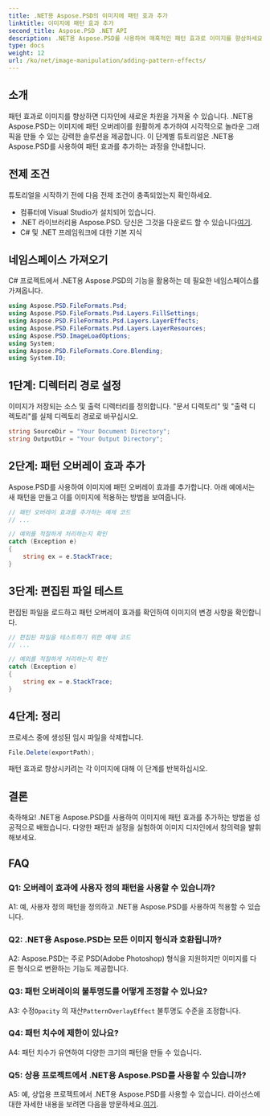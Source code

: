 ```yaml
---
title: .NET용 Aspose.PSD의 이미지에 패턴 효과 추가
linktitle: 이미지에 패턴 효과 추가
second_title: Aspose.PSD .NET API
description: .NET용 Aspose.PSD를 사용하여 매혹적인 패턴 효과로 이미지를 향상하세요. 단계별 가이드에 따라 사용자 정의 패턴을 원활하게 추가하세요.
type: docs
weight: 12
url: /ko/net/image-manipulation/adding-pattern-effects/
---
```

## 소개

패턴 효과로 이미지를 향상하면 디자인에 새로운 차원을 가져올 수 있습니다. .NET용 Aspose.PSD는 이미지에 패턴 오버레이를 원활하게 추가하여 시각적으로 놀라운 그래픽을 만들 수 있는 강력한 솔루션을 제공합니다. 이 단계별 튜토리얼은 .NET용 Aspose.PSD를 사용하여 패턴 효과를 추가하는 과정을 안내합니다.

## 전제 조건

튜토리얼을 시작하기 전에 다음 전제 조건이 충족되었는지 확인하세요.

- 컴퓨터에 Visual Studio가 설치되어 있습니다.
-  .NET 라이브러리용 Aspose.PSD. 당신은 그것을 다운로드 할 수 있습니다[여기](https://releases.aspose.com/psd/net/).
- C# 및 .NET 프레임워크에 대한 기본 지식

## 네임스페이스 가져오기

C# 프로젝트에서 .NET용 Aspose.PSD의 기능을 활용하는 데 필요한 네임스페이스를 가져옵니다.

```csharp
using Aspose.PSD.FileFormats.Psd;
using Aspose.PSD.FileFormats.Psd.Layers.FillSettings;
using Aspose.PSD.FileFormats.Psd.Layers.LayerEffects;
using Aspose.PSD.FileFormats.Psd.Layers.LayerResources;
using Aspose.PSD.ImageLoadOptions;
using System;
using Aspose.PSD.FileFormats.Core.Blending;
using System.IO;
```

## 1단계: 디렉터리 경로 설정

이미지가 저장되는 소스 및 출력 디렉터리를 정의합니다. "문서 디렉토리" 및 "출력 디렉토리"를 실제 디렉토리 경로로 바꾸십시오.

```csharp
string SourceDir = "Your Document Directory";
string OutputDir = "Your Output Directory";
```

## 2단계: 패턴 오버레이 효과 추가

Aspose.PSD를 사용하여 이미지에 패턴 오버레이 효과를 추가합니다. 아래 예에서는 새 패턴을 만들고 이를 이미지에 적용하는 방법을 보여줍니다.

```csharp
// 패턴 오버레이 효과를 추가하는 예제 코드
// ...

// 예외를 적절하게 처리하는지 확인
catch (Exception e)
{
    string ex = e.StackTrace;
}
```

## 3단계: 편집된 파일 테스트

편집된 파일을 로드하고 패턴 오버레이 효과를 확인하여 이미지의 변경 사항을 확인합니다.

```csharp
// 편집된 파일을 테스트하기 위한 예제 코드
// ...

// 예외를 적절하게 처리하는지 확인
catch (Exception e)
{
    string ex = e.StackTrace;
}
```

## 4단계: 정리

프로세스 중에 생성된 임시 파일을 삭제합니다.

```csharp
File.Delete(exportPath);
```

패턴 효과로 향상시키려는 각 이미지에 대해 이 단계를 반복하십시오.

## 결론

축하해요! .NET용 Aspose.PSD를 사용하여 이미지에 패턴 효과를 추가하는 방법을 성공적으로 배웠습니다. 다양한 패턴과 설정을 실험하여 이미지 디자인에서 창의력을 발휘해보세요.

## FAQ

### Q1: 오버레이 효과에 사용자 정의 패턴을 사용할 수 있습니까?

A1: 예, 사용자 정의 패턴을 정의하고 .NET용 Aspose.PSD를 사용하여 적용할 수 있습니다.

### Q2: .NET용 Aspose.PSD는 모든 이미지 형식과 호환됩니까?

A2: Aspose.PSD는 주로 PSD(Adobe Photoshop) 형식을 지원하지만 이미지를 다른 형식으로 변환하는 기능도 제공합니다.

### Q3: 패턴 오버레이의 불투명도를 어떻게 조정할 수 있나요?

 A3: 수정`Opacity` 의 재산`PatternOverlayEffect` 불투명도 수준을 조정합니다.

### Q4: 패턴 치수에 제한이 있나요?

A4: 패턴 치수가 유연하여 다양한 크기의 패턴을 만들 수 있습니다.

### Q5: 상용 프로젝트에서 .NET용 Aspose.PSD를 사용할 수 있습니까?

A5: 예, 상업용 프로젝트에서 .NET용 Aspose.PSD를 사용할 수 있습니다. 라이선스에 대한 자세한 내용을 보려면 다음을 방문하세요.[여기](https://purchase.aspose.com/buy).